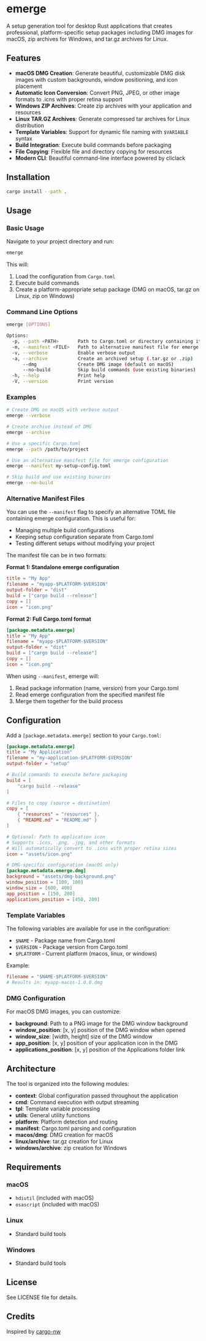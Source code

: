# emerge

A setup generation tool for desktop Rust applications that creates professional, platform-specific setup packages including DMG images for macOS, zip archives for Windows, and tar.gz archives for Linux.

## Features

- **macOS DMG Creation**: Generate beautiful, customizable DMG disk images with custom backgrounds, window positioning, and icon placement
- **Automatic Icon Conversion**: Convert PNG, JPEG, or other image formats to .icns with proper retina support
- **Windows ZIP Archives**: Create zip archives with your application and resources
- **Linux TAR.GZ Archives**: Generate compressed tar archives for Linux distribution
- **Template Variables**: Support for dynamic file naming with `$VARIABLE` syntax
- **Build Integration**: Execute build commands before packaging
- **File Copying**: Flexible file and directory copying for resources
- **Modern CLI**: Beautiful command-line interface powered by cliclack

## Installation

```bash
cargo install --path .
```

## Usage

### Basic Usage

Navigate to your project directory and run:

```bash
emerge
```

This will:
1. Load the configuration from `Cargo.toml`
2. Execute build commands
3. Create a platform-appropriate setup package (DMG on macOS, tar.gz on Linux, zip on Windows)

### Command Line Options

```bash
emerge [OPTIONS]

Options:
  -p, --path <PATH>       Path to Cargo.toml or directory containing it
  -m, --manifest <FILE>   Path to alternative manifest file for emerge configuration
  -v, --verbose           Enable verbose output
  -a, --archive           Create an archived setup (.tar.gz or .zip)
      --dmg               Create DMG image (default on macOS)
      --no-build          Skip build commands (use existing binaries)
  -h, --help              Print help
  -V, --version           Print version
```

### Examples

```bash
# Create DMG on macOS with verbose output
emerge --verbose

# Create archive instead of DMG
emerge --archive

# Use a specific Cargo.toml
emerge --path /path/to/project

# Use an alternative manifest file for emerge configuration
emerge --manifest my-setup-config.toml

# Skip build and use existing binaries
emerge --no-build
```

### Alternative Manifest Files

You can use the `--manifest` flag to specify an alternative TOML file containing emerge configuration. This is useful for:
- Managing multiple build configurations
- Keeping setup configuration separate from Cargo.toml
- Testing different setups without modifying your project

The manifest file can be in two formats:

**Format 1: Standalone emerge configuration**
```toml
title = "My App"
filename = "myapp-$PLATFORM-$VERSION"
output-folder = "dist"
build = ["cargo build --release"]
copy = []
icon = "icon.png"
```

**Format 2: Full Cargo.toml format**
```toml
[package.metadata.emerge]
title = "My App"
filename = "myapp-$PLATFORM-$VERSION"
output-folder = "dist"
build = ["cargo build --release"]
copy = []
icon = "icon.png"
```

When using `--manifest`, emerge will:
1. Read package information (name, version) from your Cargo.toml
2. Read emerge configuration from the specified manifest file
3. Merge them together for the build process

## Configuration

Add a `[package.metadata.emerge]` section to your `Cargo.toml`:

```toml
[package.metadata.emerge]
title = "My Application"
filename = "my-application-$PLATFORM-$VERSION"
output-folder = "setup"

# Build commands to execute before packaging
build = [
    "cargo build --release"
]

# Files to copy (source = destination)
copy = [
    { "resources" = "resources" },
    { "README.md" = "README.md" }
]

# Optional: Path to application icon
# Supports .icns, .png, .jpg, and other formats
# Will automatically convert to .icns with proper retina sizes
icon = "assets/icon.png"

# DMG-specific configuration (macOS only)
[package.metadata.emerge.dmg]
background = "assets/dmg-background.png"
window_position = [100, 100]
window_size = [600, 400]
app_position = [150, 200]
applications_position = [450, 200]
```

### Template Variables

The following variables are available for use in the configuration:

- `$NAME` - Package name from Cargo.toml
- `$VERSION` - Package version from Cargo.toml
- `$PLATFORM` - Current platform (macos, linux, or windows)

Example:
```toml
filename = "$NAME-$PLATFORM-$VERSION"
# Results in: myapp-macos-1.0.0.dmg
```

### DMG Configuration

For macOS DMG images, you can customize:

- **background**: Path to a PNG image for the DMG window background
- **window_position**: [x, y] position of the DMG window when opened
- **window_size**: [width, height] size of the DMG window
- **app_position**: [x, y] position of your application icon in the DMG
- **applications_position**: [x, y] position of the Applications folder link

## Architecture

The tool is organized into the following modules:

- **context**: Global configuration passed throughout the application
- **cmd**: Command execution with output streaming
- **tpl**: Template variable processing
- **utils**: General utility functions
- **platform**: Platform detection and routing
- **manifest**: Cargo.toml parsing and configuration
- **macos/dmg**: DMG creation for macOS
- **linux/archive**: tar.gz creation for Linux
- **windows/archive**: zip creation for Windows

## Requirements

### macOS
- `hdiutil` (included with macOS)
- `osascript` (included with macOS)

### Linux
- Standard build tools

### Windows
- Standard build tools

## License

See LICENSE file for details.

## Credits

Inspired by [cargo-nw](https://github.com/aspectron/cargo-nw)